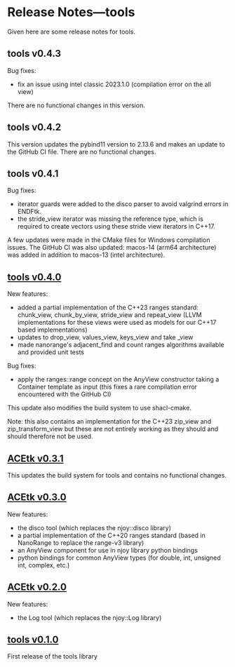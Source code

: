 # Release Notes&mdash;tools
Given here are some release notes for tools.

## tools v0.4.3
Bug fixes:
  - fix an issue using intel classic 2023.1.0 (compilation error on the all view)

There are no functional changes in this version.

## tools v0.4.2
This version updates the pybind11 version to 2.13.6 and makes an update to the GitHub CI file. There are no functional changes.

## tools v0.4.1
Bug fixes:
  - iterator guards were added to the disco parser to avoid valgrind errors in ENDFtk.
  - the stride_view iterator was missing the reference type, which is required to create vectors using these stride view iterators in C++17.

A few updates were made in the CMake files for Windows compilation issues. The GitHub CI was also updated: macos-14 (arm64 architecture) was added in addition to macos-13 (intel architecture).

## [tools v0.4.0](https://github.com/njoy/tools/pull/44)
New features:
  - added a partial implementation of the C++23 ranges standard: chunk_view, chunk_by_view, stride_view and repeat_view (LLVM implementations for these views were used as models for our C++17 based implementations)
  - updates to drop_view, values_view, keys_view and take _view
  - made nanorange's adjacent_find and count ranges algorithms available and provided unit tests

Bug fixes:
  - apply the ranges::range concept on the AnyView constructor taking a Container template as input (this fixes a rare compilation error encountered with the GitHub CI)

This update also modifies the build system to use shacl-cmake.

Note: this also contains an implementation for the C++23 zip_view and zip_transform_view but these are not entirely working as they should and should therefore not be used.

## [ACEtk v0.3.1](https://github.com/njoy/tools/pull/41)
This updates the build system for tools and contains no functional changes.

## [ACEtk v0.3.0](https://github.com/njoy/tools/pull/23)
New features:
  - the disco tool (which replaces the njoy::disco library)
  - a partial implementation of the C++20 ranges standard (based in NanoRange to replace the range-v3 library)
  - an AnyView component for use in njoy library python bindings
  - python bindings for common AnyView types (for double, int, unsigned int, complex, etc.)

## [ACEtk v0.2.0](https://github.com/njoy/tools/pull/4)
New features:
  - the Log tool (which replaces the njoy::Log library)

## [tools v0.1.0](https://github.com/njoy/tools/pull/1)
First release of the tools library
